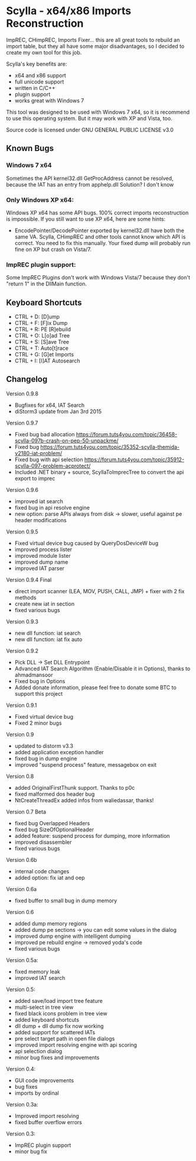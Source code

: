 Scylla - x64/x86 Imports Reconstruction
=======================================

ImpREC, CHimpREC, Imports Fixer... this are all great tools to rebuild an import table, 
but they all have some major disadvantages, so I decided to create my own tool for this job.

Scylla's key benefits are:

 - x64 and x86 support
 - full unicode support
 - written in C/C++
 - plugin support
 - works great with Windows 7

This tool was designed to be used with Windows 7 x64, so it is recommend to use this operating system. 
But it may work with XP and Vista, too.

Source code is licensed under GNU GENERAL PUBLIC LICENSE v3.0


Known Bugs
----------

### Windows 7 x64

Sometimes the API kernel32.dll GetProcAddress cannot be resolved, because the IAT has an entry from apphelp.dll
Solution? I don't know

### Only Windows XP x64:

Windows XP x64 has some API bugs. 100% correct imports reconstruction is impossible.
If you still want to use XP x64, here are some hints:

* EncodePointer/DecodePointer exported by kernel32.dll have both the same VA.
  Scylla, CHimpREC and other tools cannot know which API is correct. You need to fix this manually.
  Your fixed dump will probably run fine on XP but crash on Vista/7.

### ImpREC plugin support:

Some ImpREC Plugins don't work with Windows Vista/7 because they don't "return 1" in the DllMain function.


Keyboard Shortcuts
------------------

- CTRL + D: [D]ump
- CTRL + F: [F]ix Dump
- CTRL + R: PE [R]ebuild
- CTRL + O: L[o]ad Tree
- CTRL + S: [S]ave Tree
- CTRL + T: Auto[t]race
- CTRL + G: [G]et Imports
- CTRL + I: [I]AT Autosearch


Changelog
---------

Version 0.9.8

- Bugfixes for x64, IAT Search
- diStorm3 update from Jan 3rd 2015

Version 0.9.7

- Fixed bug bad allocation https://forum.tuts4you.com/topic/36458-scylla-097b-crash-on-pep-50-unpackme/
- Fixed bug https://forum.tuts4you.com/topic/35352-scylla-themida-v2180-iat-problem/
- Fixed bug with api selection https://forum.tuts4you.com/topic/35912-scylla-097-problem-acprotect/
- Included .NET binary + source, ScyllaToImprecTree to convert the api export to imprec

Version 0.9.6

- improved iat search
- fixed bug in api resolve engine
- new option: parse APIs always from disk -> slower, useful against pe header modifications

Version 0.9.5

- Fixed virtual device bug caused by QueryDosDeviceW bug
- improved process lister
- improved module lister
- improved dump name
- improved IAT parser

Version 0.9.4 Final

- direct import scanner (LEA, MOV, PUSH, CALL, JMP) + fixer with 2 fix methods
- create new iat in section
- fixed various bugs 

Version 0.9.3

- new dll function: iat search
- new dll function: iat fix auto

Version 0.9.2

- Pick DLL -> Set DLL Entrypoint
- Advanced IAT Search Algorithm (Enable/Disable it in Options), thanks to ahmadmansoor
- Fixed bug in Options
- Added donate information, please feel free to donate some BTC to support this project

Version 0.9.1

- Fixed virtual device bug
- Fixed 2 minor bugs

Version 0.9

- updated to distorm v3.3
- added application exception handler
- fixed bug in dump engine
- improved "suspend process" feature, messagebox on exit

Version 0.8

- added OriginalFirstThunk support. Thanks to p0c
- fixed malformed dos header bug
- NtCreateThreadEx added infos from waliedassar, thanks! 

Version 0.7 Beta

- fixed bug Overlapped Headers
- fixed bug SizeOfOptionalHeader
- added feature: suspend process for dumping, more information
- improved disassembler
- fixed various bugs

Version 0.6b

- internal code changes
- added option: fix iat and oep

Version 0.6a

- fixed buffer to small bug in dump memory

Version 0.6

- added dump memory regions
- added dump pe sections -> you can edit some values in the dialog
- improved dump engine with intelligent dumping
- improved pe rebuild engine -> removed yoda's code
- fixed various bugs

Version 0.5a:

- fixed memory leak
- improved IAT search

Version 0.5:

- added save/load import tree feature
- multi-select in tree view
- fixed black icons problem in tree view
- added keyboard shortcuts
- dll dump + dll dump fix now working
- added support for scattered IATs
- pre select target path in open file dialogs
- improved import resolving engine with api scoring
- api selection dialog
- minor bug fixes and improvements

Version 0.4:

 - GUI code improvements
 - bug fixes
 - imports by ordinal

Version 0.3a:

 - Improved import resolving
 - fixed buffer overflow errors

Version 0.3:

 - ImpREC plugin support
 - minor bug fix
